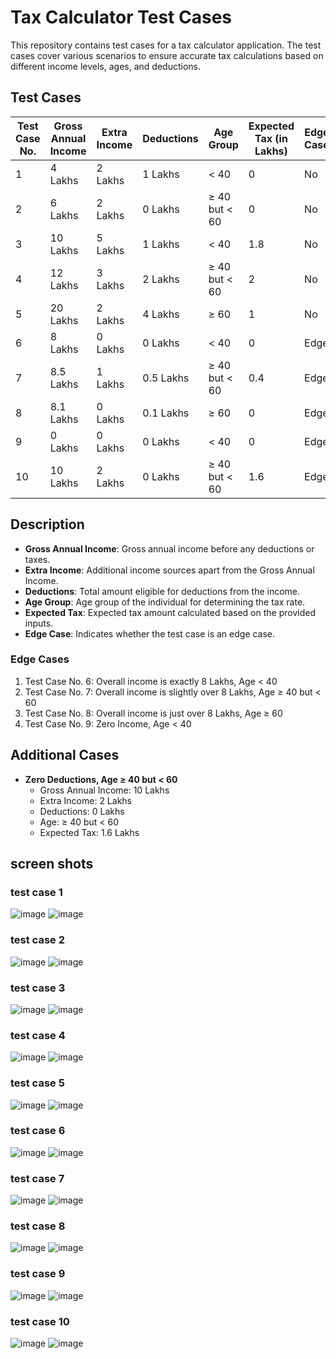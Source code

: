 # Tax Calculator Test Cases

This repository contains test cases for a tax calculator application. The test cases cover various scenarios to ensure accurate tax calculations based on different income levels, ages, and deductions.

## Test Cases

| Test Case No. | Gross Annual Income | Extra Income | Deductions | Age Group     | Expected Tax (in Lakhs) | Edge Case |
|---------------|---------------------|--------------|------------|----------------|-------------------------|-----------|
| 1             | 4 Lakhs             | 2 Lakhs      | 1 Lakhs    | < 40           | 0                       | No        |
| 2             | 6 Lakhs             | 2 Lakhs      | 0 Lakhs    | ≥ 40 but < 60  | 0                       | No        |
| 3             | 10 Lakhs            | 5 Lakhs      | 1 Lakhs    | < 40           | 1.8                     | No        |
| 4             | 12 Lakhs            | 3 Lakhs      | 2 Lakhs    | ≥ 40 but < 60  | 2                       | No        |
| 5             | 20 Lakhs            | 2 Lakhs      | 4 Lakhs    | ≥ 60           | 1                       | No        |
| 6             | 8 Lakhs             | 0 Lakhs      | 0 Lakhs    | < 40           | 0                       | Edge      |
| 7             | 8.5 Lakhs           | 1 Lakhs      | 0.5 Lakhs  | ≥ 40 but < 60  | 0.4                     | Edge      |
| 8             | 8.1 Lakhs           | 0 Lakhs      | 0.1 Lakhs  | ≥ 60           | 0                       | Edge      |
| 9             | 0 Lakhs             | 0 Lakhs      | 0 Lakhs    | < 40           | 0                       | Edge      |
| 10            | 10 Lakhs            | 2 Lakhs      | 0 Lakhs    | ≥ 40 but < 60  | 1.6                     | Edge      |

## Description

- **Gross Annual Income**: Gross annual income before any deductions or taxes.
- **Extra Income**: Additional income sources apart from the Gross Annual Income.
- **Deductions**: Total amount eligible for deductions from the income.
- **Age Group**: Age group of the individual for determining the tax rate.
- **Expected Tax**: Expected tax amount calculated based on the provided inputs.
- **Edge Case**: Indicates whether the test case is an edge case.

### Edge Cases

1. Test Case No. 6: Overall income is exactly 8 Lakhs, Age < 40
2. Test Case No. 7: Overall income is slightly over 8 Lakhs, Age ≥ 40 but < 60
3. Test Case No. 8: Overall income is just over 8 Lakhs, Age ≥ 60
4. Test Case No. 9: Zero Income, Age < 40

## Additional Cases

- **Zero Deductions, Age ≥ 40 but < 60**
  - Gross Annual Income: 10 Lakhs
  - Extra Income: 2 Lakhs
  - Deductions: 0 Lakhs
  - Age: ≥ 40 but < 60
  - Expected Tax: 1.6 Lakhs

## screen shots

### test case 1
![image](https://github.com/shivam10126/tax_calculator/assets/114808047/5bc88b1d-fb02-467b-a5fe-8082f253f4aa)
![image](https://github.com/shivam10126/tax_calculator/assets/114808047/954cb72b-ba47-438a-9dcc-c68ec26ef435)

### test case 2
![image](https://github.com/shivam10126/tax_calculator/assets/114808047/b3daa1f5-3d66-4cbc-8578-1eafed77ec05)
![image](https://github.com/shivam10126/tax_calculator/assets/114808047/da950ca9-91b1-484e-9f04-a4a9f6d66a81)

### test case 3
![image](https://github.com/shivam10126/tax_calculator/assets/114808047/53835f5a-d6af-4841-82cb-60afc938ea4b)
![image](https://github.com/shivam10126/tax_calculator/assets/114808047/da5e53b0-c173-488d-b94d-c5b86ba1f5cc)

### test case 4
![image](https://github.com/shivam10126/tax_calculator/assets/114808047/e74010f5-b431-4fab-b14a-37fc37c6e41c)
![image](https://github.com/shivam10126/tax_calculator/assets/114808047/1b998216-45a2-4992-8360-5d902653ab41)

### test case 5
![image](https://github.com/shivam10126/tax_calculator/assets/114808047/3299ea2f-7722-419e-ad33-53f7f16c8d5d)
![image](https://github.com/shivam10126/tax_calculator/assets/114808047/2fb4ee35-460e-4b34-8fb0-cd85e790b26c)

### test case 6
![image](https://github.com/shivam10126/tax_calculator/assets/114808047/ed7b8fa4-5322-46ca-9b82-b4d66caefbf4)
![image](https://github.com/shivam10126/tax_calculator/assets/114808047/87ff22ba-5371-4495-a345-77124df90a99)

### test case 7
![image](https://github.com/shivam10126/tax_calculator/assets/114808047/9fdd1748-2a22-45e5-acdc-8dcc639dc99a)
![image](https://github.com/shivam10126/tax_calculator/assets/114808047/df6a5dee-f47e-40b2-a70a-61b110e04f3f)

### test case 8
![image](https://github.com/shivam10126/tax_calculator/assets/114808047/9c81f3b0-f28c-4090-b826-f3f7fb3cdc1b)
![image](https://github.com/shivam10126/tax_calculator/assets/114808047/f10fdd12-5814-4ebd-9c07-d24c57374d9f)

### test case 9
![image](https://github.com/shivam10126/tax_calculator/assets/114808047/ce286a98-9f42-436f-9e1d-c44efa0aed78)
![image](https://github.com/shivam10126/tax_calculator/assets/114808047/7a014e80-6d27-4133-8e81-d28d9a2ed38c)

### test case 10
![image](https://github.com/shivam10126/tax_calculator/assets/114808047/1a8c2cb8-2eb7-43d0-a75b-2bac36b6b4c2)
![image](https://github.com/shivam10126/tax_calculator/assets/114808047/251d0de6-fe49-478c-b265-3702014c5627)
